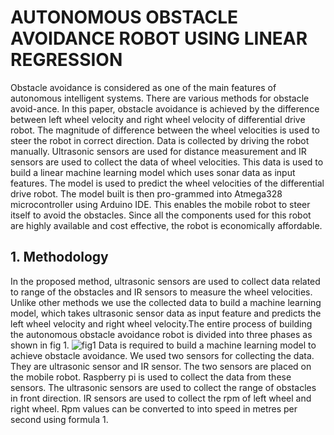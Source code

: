 # AUTONOMOUS OBSTACLE AVOIDANCE ROBOT USING LINEAR REGRESSION
Obstacle avoidance is considered as one of the main features of autonomous intelligent systems. There are various methods for obstacle avoid-ance. In this paper, obstacle avoidance is achieved by the difference between left wheel velocity and right wheel velocity of differential drive robot. The magnitude of difference between the wheel velocities is used to steer the robot in correct direction. Data is collected by driving the robot manually. Ultrasonic sensors are used for distance measurement and IR sensors are used to collect the data of wheel velocities. This data is used to build a linear machine learning model which uses sonar data as input features. The model is used to predict the wheel velocities of the differential drive robot. The model built is then pro-grammed into Atmega328 microcontroller using Arduino IDE. This enables the mobile robot to steer itself to avoid the obstacles. Since all the components used for this robot are highly available and cost effective, the robot is economically affordable.
## 1. Methodology
In the proposed method, ultrasonic sensors are used to collect data related to range of the obstacles and IR sensors to measure the wheel velocities. Unlike other methods we use the collected data to build a machine learning model, which takes ultrasonic sensor data as input feature and predicts the left wheel velocity and right wheel velocity.The entire process of building the autonomous obstacle avoidance robot is divided into three phases as shown in fig 1.
![fig1](https://user-images.githubusercontent.com/33247732/83721894-a17f5c00-a659-11ea-98d5-b029f881b711.JPG)
Data is required to build a machine learning model to achieve obstacle avoidance. We used two sensors for collecting the data. They are ultrasonic sensor and IR sensor. The two sensors are placed on the mobile robot. Raspberry pi is used to collect the data from these sensors.
The ultrasonic sensors are used to collect the range of obstacles in front direction. IR sensors are used to collect the rpm of left wheel and right wheel. Rpm values can be converted to into speed in metres per second using formula 1.

